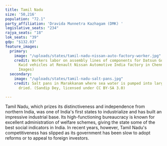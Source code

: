 ```yaml
---
title: Tamil Nadu
size: '50,216'
population: "72.1"
party_affiliation: 'Dravida Munnetra Kazhagam (DMK) '
legislative_seats: "234"
rajya_seats: "18"
lok_seats: "39"
gdp: "$132.03"
feature_images:
  primary:
    image: "/uploads/states/tamil-nadu-nissan-auto-factory-worker.jpg"
    credit: Workers labor on assembly lines of components for Datsun Go and Renault
      Kwid vehicles at Renault Nissan Automotive India factory in Chennai. (ARUN SANKAR/AFP/Getty
      Images)
  secondary:
    image: "/uploads/states/tamil-nadu-salt-pans.jpg"
    credit: Salt pans in Marakkanam where sea water is pumped into large pans and
      dried. (Sandip Dey, licensed under CC BY-SA 3.0)

---
```

Tamil Nadu, which prizes its distinctiveness and independence from northern India, was one of India's first states to industrialize and has built an impressive industrial base. Its high-functioning bureaucracy is known for excellent administration of welfare schemes, giving the state some of the best social indicators in India. In recent years, however, Tamil Nadu's competitiveness has slipped as its government has been slow to adopt reforms or to appeal to foreign investors.